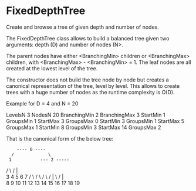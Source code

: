 # FixedDepthTree
Create and browse a tree of given depth and number of nodes.
 
The FixedDepthTree class allows to build a balanced tree given two arguments: depth (D) and number of nodes (N>.

The parent nodes have either \<BranchingMin\> children or \<BranchingMax\> children, with \<BranchingMax\> - \<BranchingMin\> = 1. The leaf nodes are all created at the lowest level of the tree.

The constructor does not build the tree node by node but creates a canonical representation of the tree, level by level. This allows to create trees with a huge number of nodes as the runtime complexity is O(D).

Example for D = 4 and N = 20

LevelsN 3 NodesN 20 BranchingMin 2 BranchingMax 3
StartMin 1 GroupsMin 1 StartMax 3 GroupsMax 0
StartMin 3 GroupsMin 1 StartMax 5 GroupsMax 1
StartMin 8 GroupsMin 3 StartMax 14 GroupsMax 2

That is the canonical form of the below tree:

        ---- 0 ----
      /             \
     1           --- 2 -----
   /   \       /     |       \
  3     4     5      6        7
/  \  /  \  /  \  /  |  \  /  |  \
8  9 10 11 12 13 14 15 16 17 18 19
